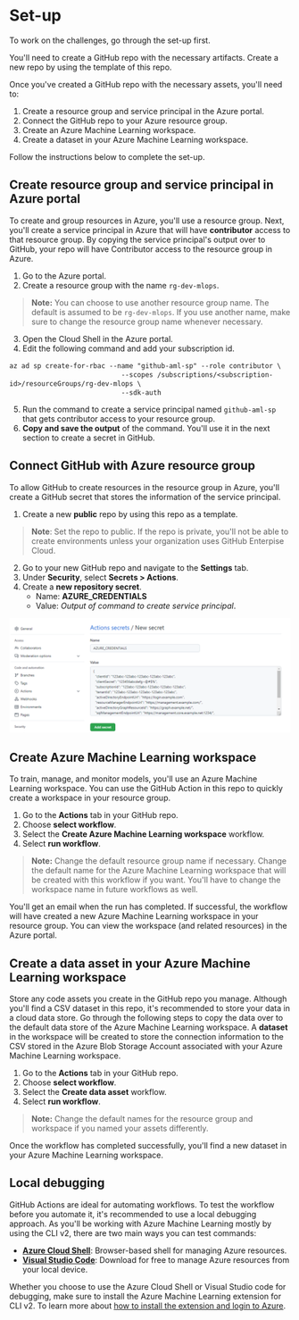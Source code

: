 # Set-up

To work on the challenges, go through the set-up first.

You'll need to create a GitHub repo with the necessary artifacts. Create a new repo by using the template of this repo.

Once you've created a GitHub repo with the necessary assets, you'll need to:

1. Create a resource group and service principal in the Azure portal.
2. Connect the GitHub repo to your Azure resource group.
3. Create an Azure Machine Learning workspace.
4. Create a dataset in your Azure Machine Learning workspace.

Follow the instructions below to complete the set-up.

## Create resource group and service principal in Azure portal

To create and group resources in Azure, you'll use a resource group. Next, you'll create a service principal in Azure that will have **contributor** access to that resource group. By copying the service principal's output over to GitHub, your repo will have Contributor access to the resource group in Azure.

1. Go to the Azure portal. 
2. Create a resource group with the name `rg-dev-mlops`. 

> **Note:**
> You can choose to use another resource group name. The default is assumed to be `rg-dev-mlops`. If you use another name, make sure to change the resource group name whenever necessary.

3. Open the Cloud Shell in the Azure portal.
4. Edit the following command and add your subscription id.

```
az ad sp create-for-rbac --name "github-aml-sp" --role contributor \
                            --scopes /subscriptions/<subscription-id>/resourceGroups/rg-dev-mlops \
                            --sdk-auth
```

5. Run the command to create a service principal named `github-aml-sp` that gets contributor access to your resource group.
6. **Copy and save the output** of the command. You'll use it in the next section to create a secret in GitHub.

## Connect GitHub with Azure resource group

To allow GitHub to create resources in the resource group in Azure, you'll create a GitHub secret that stores the information of the service principal.

1. Create a new **public** repo by using this repo as a template.

> **Note**:
> Set the repo to public. If the repo is private, you'll not be able to create environments unless your organization uses GitHub Enterpise Cloud.

2. Go to your new GitHub repo and navigate to the **Settings** tab.
3. Under **Security**, select **Secrets > Actions**. 
4. Create a **new repository secret**.
     - Name: **AZURE_CREDENTIALS**
     - Value: *Output of command to create service principal*.

![GitHub secret](./media/00-01-github-secret.png)

## Create Azure Machine Learning workspace

To train, manage, and monitor models, you'll use an Azure Machine Learning workspace. You can use the GitHub Action in this repo to quickly create a workspace in your resource group.

1. Go to the **Actions** tab in your GitHub repo.
2. Choose **select workflow**.
3. Select the **Create Azure Machine Learning workspace** workflow.
4. Select **run workflow**. 

> **Note:**
> Change the default resource group name if necessary. Change the default name for the Azure Machine Learning workspace that will be created with this workflow if you want. You'll have to change the workspace name in future workflows as well. 

You'll get an email when the run has completed. If successful, the workflow will have created a new Azure Machine Learning workspace in your resource group. You can view the workspace (and related resources) in the Azure portal.

## Create a data asset in your Azure Machine Learning workspace

Store any code assets you create in the GitHub repo you manage. Although you'll find a CSV dataset in this repo, it's recommended to store your data in a cloud data store. Go through the following steps to copy the data over to the default data store of the Azure Machine Learning workspace. A **dataset** in the workspace will be created to store the connection information to the CSV stored in the Azure Blob Storage Account associated with your Azure Machine Learning workspace.

1. Go to the **Actions** tab in your GitHub repo.
2. Choose **select workflow**.
3. Select the **Create data asset** workflow.
4. Select **run workflow**. 

> **Note:**
> Change the default names for the resource group and workspace if you named your assets differently.

Once the workflow has completed successfully, you'll find a new dataset in your Azure Machine Learning workspace. 

## Local debugging

GitHub Actions are ideal for automating workflows. To test the workflow before you automate it, it's recommended to use a local debugging approach. As you'll be working with Azure Machine Learning mostly by using the CLI v2, there are two main ways you can test commands:

- **[Azure Cloud Shell](https://docs.microsoft.com/azure/cloud-shell/overview)**: Browser-based shell for managing Azure resources. 
- **[Visual Studio Code](https://code.visualstudio.com/download)**: Download for free to manage Azure resources from your local device.

Whether you choose to use the Azure Cloud Shell or Visual Studio code for debugging, make sure to install the Azure Machine Learning extension for CLI v2. To learn more about [how to install the extension and login to Azure](https://docs.microsoft.com/azure/machine-learning/how-to-configure-cli).
